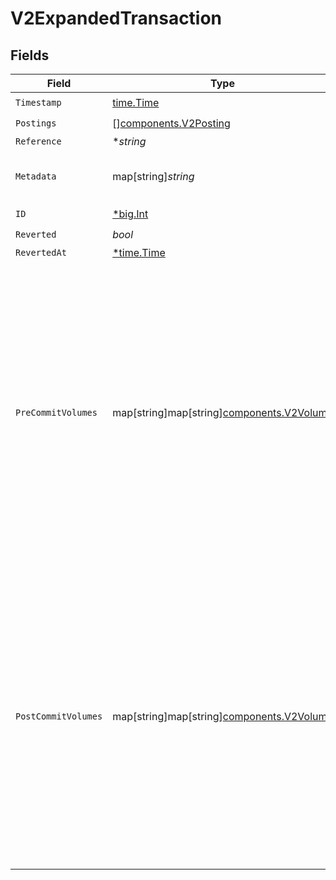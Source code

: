 # V2ExpandedTransaction


## Fields

| Field                                                                                                                                          | Type                                                                                                                                           | Required                                                                                                                                       | Description                                                                                                                                    | Example                                                                                                                                        |
| ---------------------------------------------------------------------------------------------------------------------------------------------- | ---------------------------------------------------------------------------------------------------------------------------------------------- | ---------------------------------------------------------------------------------------------------------------------------------------------- | ---------------------------------------------------------------------------------------------------------------------------------------------- | ---------------------------------------------------------------------------------------------------------------------------------------------- |
| `Timestamp`                                                                                                                                    | [time.Time](https://pkg.go.dev/time#Time)                                                                                                      | :heavy_check_mark:                                                                                                                             | N/A                                                                                                                                            |                                                                                                                                                |
| `Postings`                                                                                                                                     | [][components.V2Posting](../../models/components/v2posting.md)                                                                                 | :heavy_check_mark:                                                                                                                             | N/A                                                                                                                                            |                                                                                                                                                |
| `Reference`                                                                                                                                    | **string*                                                                                                                                      | :heavy_minus_sign:                                                                                                                             | N/A                                                                                                                                            | ref:001                                                                                                                                        |
| `Metadata`                                                                                                                                     | map[string]*string*                                                                                                                            | :heavy_check_mark:                                                                                                                             | N/A                                                                                                                                            | {<br/>"admin": "true"<br/>}                                                                                                                    |
| `ID`                                                                                                                                           | [*big.Int](https://pkg.go.dev/math/big#Int)                                                                                                    | :heavy_check_mark:                                                                                                                             | N/A                                                                                                                                            |                                                                                                                                                |
| `Reverted`                                                                                                                                     | *bool*                                                                                                                                         | :heavy_check_mark:                                                                                                                             | N/A                                                                                                                                            |                                                                                                                                                |
| `RevertedAt`                                                                                                                                   | [*time.Time](https://pkg.go.dev/time#Time)                                                                                                     | :heavy_minus_sign:                                                                                                                             | N/A                                                                                                                                            |                                                                                                                                                |
| `PreCommitVolumes`                                                                                                                             | map[string]map[string][components.V2Volume](../../models/components/v2volume.md)                                                               | :heavy_minus_sign:                                                                                                                             | N/A                                                                                                                                            | {<br/>"orders:1": {<br/>"USD": {<br/>"input": 100,<br/>"output": 10,<br/>"balance": 90<br/>}<br/>},<br/>"orders:2": {<br/>"USD": {<br/>"input": 100,<br/>"output": 10,<br/>"balance": 90<br/>}<br/>}<br/>} |
| `PostCommitVolumes`                                                                                                                            | map[string]map[string][components.V2Volume](../../models/components/v2volume.md)                                                               | :heavy_minus_sign:                                                                                                                             | N/A                                                                                                                                            | {<br/>"orders:1": {<br/>"USD": {<br/>"input": 100,<br/>"output": 10,<br/>"balance": 90<br/>}<br/>},<br/>"orders:2": {<br/>"USD": {<br/>"input": 100,<br/>"output": 10,<br/>"balance": 90<br/>}<br/>}<br/>} |